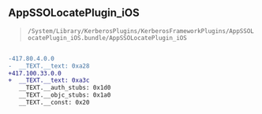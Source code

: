 ## AppSSOLocatePlugin_iOS

> `/System/Library/KerberosPlugins/KerberosFrameworkPlugins/AppSSOLocatePlugin_iOS.bundle/AppSSOLocatePlugin_iOS`

```diff

-417.80.4.0.0
-  __TEXT.__text: 0xa28
+417.100.33.0.0
+  __TEXT.__text: 0xa3c
   __TEXT.__auth_stubs: 0x1d0
   __TEXT.__objc_stubs: 0x1a0
   __TEXT.__const: 0x20

```
